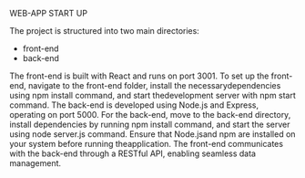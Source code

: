 WEB-APP START UP

The project is structured into two main directories:

- front-end
- back-end
  
The front-end is built with React and runs on port 3001. To set up the front-end, navigate to the front-end folder, install the necessarydependencies using npm install command, and start thedevelopment server with npm start command.
The back-end is developed using Node.js and Express, operating on port 5000. For the back-end, move to the back-end directory, install dependencies by running npm install command, and start the server using node server.js command. Ensure that Node.jsand npm are installed on your system before running theapplication.
The front-end communicates with the back-end through a RESTful API, enabling seamless data management.

